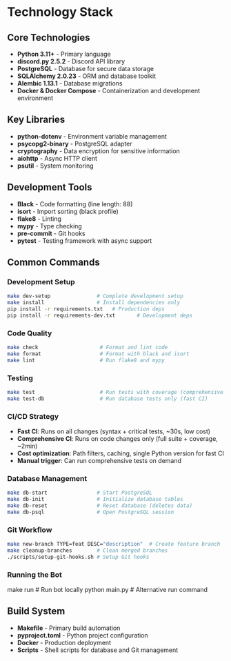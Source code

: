 # Technology Stack

## Core Technologies
- **Python 3.11+** - Primary language
- **discord.py 2.5.2** - Discord API library
- **PostgreSQL** - Database for secure data storage
- **SQLAlchemy 2.0.23** - ORM and database toolkit
- **Alembic 1.13.1** - Database migrations
- **Docker & Docker Compose** - Containerization and development environment

## Key Libraries
- **python-dotenv** - Environment variable management
- **psycopg2-binary** - PostgreSQL adapter
- **cryptography** - Data encryption for sensitive information
- **aiohttp** - Async HTTP client
- **psutil** - System monitoring

## Development Tools
- **Black** - Code formatting (line length: 88)
- **isort** - Import sorting (black profile)
- **flake8** - Linting
- **mypy** - Type checking
- **pre-commit** - Git hooks
- **pytest** - Testing framework with async support

## Common Commands

### Development Setup
```bash
make dev-setup               # Complete development setup
make install                 # Install dependencies only
pip install -r requirements.txt   # Production deps
pip install -r requirements-dev.txt       # Development deps
```

### Code Quality
```bash
make check                    # Format and lint code
make format                   # Format with black and isort
make lint                     # Run flake8 and mypy
```

### Testing
```bash
make test                     # Run tests with coverage (comprehensive CI)
make test-db                  # Run database tests only (fast CI)
```

### CI/CD Strategy
- **Fast CI**: Runs on all changes (syntax + critical tests, ~30s, low cost)
- **Comprehensive CI**: Runs on code changes only (full suite + coverage, ~2min)
- **Cost optimization**: Path filters, caching, single Python version for fast CI
- **Manual trigger**: Can run comprehensive tests on demand

### Database Management
```bash
make db-start                # Start PostgreSQL
make db-init                 # Initialize database tables
make db-reset                # Reset database (deletes data)
make db-psql                 # Open PostgreSQL session
```

### Git Workflow
```bash
make new-branch TYPE=feat DESC="description"  # Create feature branch
make cleanup-branches        # Clean merged branches
./scripts/setup-git-hooks.sh # Setup Git hooks
```

### Running the Bot
make run                     # Run bot locally
python main.py               # Alternative run command

## Build System
- **Makefile** - Primary build automation
- **pyproject.toml** - Python project configuration
- **Docker** - Production deployment
- **Scripts** - Shell scripts for database and Git management
